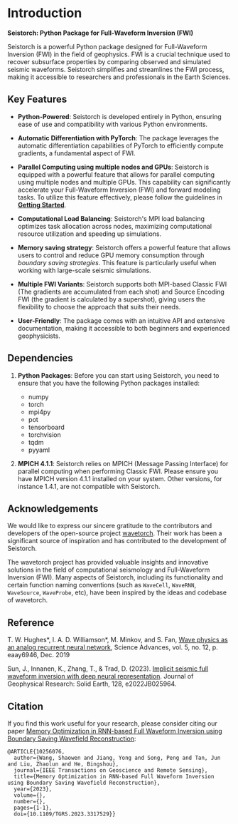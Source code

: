 # Introduction

**Seistorch: Python Package for Full-Waveform Inversion (FWI)**

Seistorch is a powerful Python package designed for Full-Waveform Inversion (FWI) in the field of geophysics. FWI is a crucial technique used to recover subsurface properties by comparing observed and simulated seismic waveforms. Seistorch simplifies and streamlines the FWI process, making it accessible to researchers and professionals in the Earth Sciences.

## Key Features

- **Python-Powered**: Seistorch is developed entirely in Python, ensuring ease of use and compatibility with various Python environments.

- **Automatic Differentiation with PyTorch**: The package leverages the automatic differentiation capabilities of PyTorch to efficiently compute gradients, a fundamental aspect of FWI.

- **Parallel Computing using multiple nodes and GPUs**: Seistorch is equipped with a powerful feature that allows for parallel computing using multiple nodes and multiple GPUs. This capability can significantly accelerate your Full-Waveform Inversion (FWI) and forward modeling tasks. To utilize this feature effectively, please follow the guidelines in [**Getting Started**](configure.md).

- **Computational Load Balancing**: Seistorch's MPI load balancing optimizes task allocation across nodes, maximizing computational resource utilization and speeding up simulations.

- **Memory saving strategy**: Seistorch offers a powerful feature that allows users to control and reduce GPU memory consumption through *boundary saving strategies*. This feature is particularly useful when working with large-scale seismic simulations.

- **Multiple FWI Variants**: Seistorch supports both MPI-based Classic FWI (The gradients are accumulated from each shot) and Source Encoding FWI (the gradient is calculated by a supershot), giving users the flexibility to choose the approach that suits their needs.

- **User-Friendly**: The package comes with an intuitive API and extensive documentation, making it accessible to both beginners and experienced geophysicists.

## Dependencies

1. **Python Packages**: Before you can start using Seistorch, you need to ensure that you have the following Python packages installed:
    - numpy
    - torch
    - mpi4py
    - pot
    - tensorboard
    - torchvision
    - tqdm
    - pyyaml

2. **MPICH 4.1.1**: Seistorch relies on MPICH (Message Passing Interface) for parallel computing when performing Classic FWI. Please ensure you have MPICH version 4.1.1 installed on your system. Other versions, for instance 1.4.1, are not compatible with Seistorch.


## Acknowledgements

We would like to express our sincere gratitude to the contributors and developers of the open-source project [wavetorch](https://github.com/fancompute/wavetorch). Their work has been a significant source of inspiration and has contributed to the development of Seistorch.

The wavetorch project has provided valuable insights and innovative solutions in the field of computational seismology and Full-Waveform Inversion (FWI). Many aspects of Seistorch, including its functionality and certain function naming conventions (such as `WaveCell`, `WaveRNN`, `WaveSource`, `WaveProbe`, etc), have been inspired by the ideas and codebase of wavetorch.

## Reference

T. W. Hughes*, I. A. D. Williamson*, M. Minkov, and S. Fan, [Wave physics as an analog recurrent neural network](https://advances.sciencemag.org/content/5/12/eaay6946), Science Advances, vol. 5, no. 12, p. eaay6946, Dec. 2019

Sun, J., Innanen, K., Zhang, T., & Trad, D. (2023). [Implicit seismic full waveform inversion with deep neural representation](https://doi.org/10.1029/2022JB025964). Journal of Geophysical Research: Solid Earth, 128, e2022JB025964.


## Citation

If you find this work useful for your research, please consider citing our paper [Memory Optimization in RNN-based Full Waveform Inversion using Boundary Saving Wavefield Reconstruction](https://ieeexplore.ieee.org/document/10256076):

```
@ARTICLE{10256076,
  author={Wang, Shaowen and Jiang, Yong and Song, Peng and Tan, Jun and Liu, Zhaolun and He, Bingshou},
  journal={IEEE Transactions on Geoscience and Remote Sensing}, 
  title={Memory Optimization in RNN-based Full Waveform Inversion using Boundary Saving Wavefield Reconstruction}, 
  year={2023},
  volume={},
  number={},
  pages={1-1},
  doi={10.1109/TGRS.2023.3317529}}
```